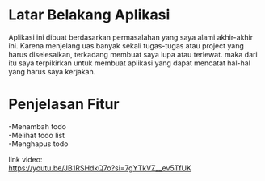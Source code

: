 # **Latar Belakang Aplikasi**
Aplikasi ini dibuat berdasarkan permasalahan yang saya alami akhir-akhir ini.
Karena menjelang uas banyak sekali tugas-tugas atau project yang harus diselesaikan, terkadang
membuat saya lupa atau terlewat. maka dari itu saya terpikirkan untuk membuat aplikasi yang 
dapat mencatat hal-hal yang harus saya kerjakan.

# **Penjelasan Fitur**
-Menambah todo <br>
-Melihat todo list <br>
-Menghapus todo <br>

link video: <br>
https://youtu.be/JB1RSHdkQ7o?si=7gYTkVZ__ev5TfUK
